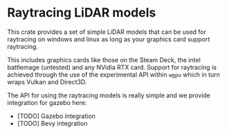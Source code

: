 # Raytracing LiDAR models

This crate provides a set of simple LiDAR models that can be used for raytracing on windows and linux as long as your graphics card support raytracing.

This includes graphics cards like those on the Steam Deck, the intel battlemage (untested) and any NVidia RTX card. Support for raytracing is achieved through
the use of the experimental API within `wgpu` which in turn wraps Vulkan and Direct3D.

The API for using the raytracing models is really simple and we provide integration for gazebo here:
- [TODO] Gazebo integration
- [TODO] Bevy integration